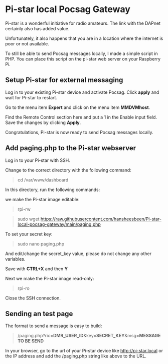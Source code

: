 # Pi-star local Pocsag Gateway

Pi-star is a wonderful initiative for radio amateurs. The link with the DAPnet certainly also has added value.

Unfortunately, it also happens that you are in a location where the internet is poor or not available.

To still be able to send Pocsag messages locally, I made a simple script in PHP. You can place this script on the pi-star web server on your Raspberry Pi.

## Setup Pi-star for external messaging

Log in to your existing Pi-star device and activate Pocsag.
Click **apply** and wait for Pi-star to restart.

Go to the menu item **Expert** and click on the menu item **MMDVMhost**.

Find the Remote Control section here and put a 1 in the Enable input field. Save the changes by clicking **Apply**.

Congratulations, Pi-star is now ready to send Pocsag messages locally.

## Add paging.php to the Pi-star webserver

Log in to your Pi-star with SSH.

Change to the correct directory with the following command:
> cd /var/www/dashboard

In this directory, run the following commands:

we make the Pi-star image editable:
> rpi-rw

> sudo wget https://raw.githubusercontent.com/hansheesbeen/Pi-star-local-pocsag-gateway/main/paging.php

To set your secret key:
> sudo nano paging.php

And edit/change the secret_key value, please do not change any other variables.

Save with **CTRL+X** and then **Y**

Next we make the Pi-star image read-only:
>rpi-ro

Close the SSH connection.

## Sending an test page

The format to send a message is easy to build:

> /paging.php?ric=**DMR_USER_ID**&key=**SECRET_KEY**&msg=**MESSAGE TO BE SEND**

In your browser, go to the url of your Pi-star device like http://pi-star.local or the IP address and add the /paging.php string like above to the URL.
